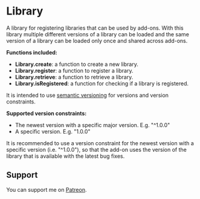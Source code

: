 # Library

A library for registering libraries that can be used by add-ons. With this library multiple different versions of a library can be loaded and the same version of a library can be loaded only once and shared across add-ons.

**Functions included:**

* **Library.create**: a function to create a new library.
* **Library.register**: a function to register a library.
* **Library.retrieve**: a function to retrieve a library.
* **Library.isRegistered**: a function for checking if a library is registered.

It is intended to use [semantic versioning](https://semver.org/) for versions and version constraints.

**Supported version constraints:**

* The newest version with a specific major version. E.g. "^1.0.0"
* A specific version. E.g. "1.0.0"

It is recommended to use a version constraint for the newest version with a specific version (i.e. "^1.0.0"),
so that the add-on uses the version of the library that is available with the latest bug fixes.

## Support

You can support me on [Patreon](https://www.patreon.com/addons_by_sanjo).
